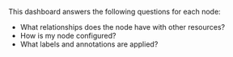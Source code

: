 This dashboard answers the following questions for each node:

- What relationships does the node have with other resources?
- How is my node configured?
- What labels and annotations are applied?
